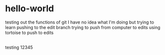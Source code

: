 # hello-world
testing out the functions of git
I have no idea what I'm doing but trying to learn
pushing to the edit branch
trying to push from computer to edits
using tortoise to push to edits

<br/> testing 12345